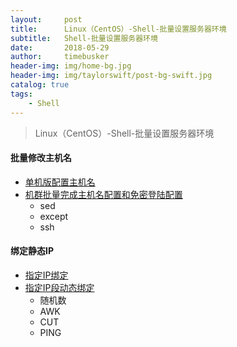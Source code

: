 ```yaml
---
layout:     post
title:      Linux（CentOS）-Shell-批量设置服务器环境
subtitle:   Shell-批量设置服务器环境
date:       2018-05-29
author:     timebusker
header-img: img/home-bg.jpg
header-img: img/taylorswift/post-bg-swift.jpg
catalog: true
tags:
    - Shell
---
```


> Linux（CentOS）-Shell-批量设置服务器环境

#### 批量修改主机名  
  - [单机版配置主机名](/_posts/shell/sh/%E6%9B%B4%E6%96%B0%E4%B8%BB%E6%9C%BA%E5%90%8D%E5%92%8C%E9%85%8D%E7%BD%AE%E9%9B%86%E7%BE%A4SSH%E7%BB%B5%E5%AF%86%E7%99%BB%E5%BD%95/001-change_hostname.sh)
  - [机群批量完成主机名配置和免密登陆配置](/_posts/shell/sh/%E6%9B%B4%E6%96%B0%E4%B8%BB%E6%9C%BA%E5%90%8D%E5%92%8C%E9%85%8D%E7%BD%AE%E9%9B%86%E7%BE%A4SSH%E7%BB%B5%E5%AF%86%E7%99%BB%E5%BD%95/003-HostName_SSHID.sh)
     + sed
	 + except
	 + ssh
  
#### 绑定静态IP
 - [指定IP绑定](/_posts/shell/sh/%E6%9C%8D%E5%8A%A1%E5%99%A8%E6%9C%BA%E7%BE%A4%E6%89%B9%E9%87%8F%E9%9D%99%E6%80%81IP%E9%85%8D%E7%BD%AE/single-static-ip.sh)
 - [指定IP段动态绑定](/_posts/shell/sh/%E6%9C%8D%E5%8A%A1%E5%99%A8%E6%9C%BA%E7%BE%A4%E6%89%B9%E9%87%8F%E9%9D%99%E6%80%81IP%E9%85%8D%E7%BD%AE/static-ip.sh)
   + 随机数
   + AWK
   + CUT
   + PING

